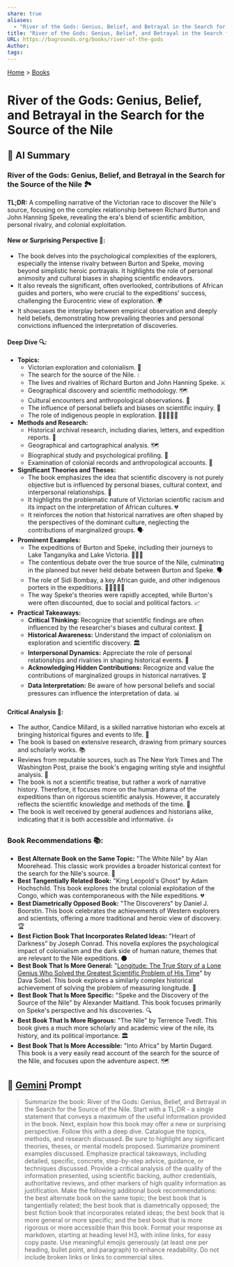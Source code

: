 ```yaml
---
share: true
aliases:
  - "River of the Gods: Genius, Belief, and Betrayal in the Search for the Source of the Nile"
title: "River of the Gods: Genius, Belief, and Betrayal in the Search for the Source of the Nile"
URL: https://bagrounds.org/books/river-of-the-gods
Author: 
tags: 
---
```

[Home](../index.md) > [Books](./index.md)  
# River of the Gods: Genius, Belief, and Betrayal in the Search for the Source of the Nile  
## 🤖 AI Summary  
### River of the Gods: Genius, Belief, and Betrayal in the Search for the Source of the Nile 🏞️  
  
**TL;DR:** A compelling narrative of the Victorian race to discover the Nile's source, focusing on the complex relationship between Richard Burton and John Hanning Speke, revealing the era's blend of scientific ambition, personal rivalry, and colonial exploitation.  
  
#### **New or Surprising Perspective 🧐:**  
* The book delves into the psychological complexities of the explorers, especially the intense rivalry between Burton and Speke, moving beyond simplistic heroic portrayals. It highlights the role of personal animosity and cultural biases in shaping scientific endeavors.  
* It also reveals the significant, often overlooked, contributions of African guides and porters, who were crucial to the expeditions' success, challenging the Eurocentric view of exploration. 🌍  
* It showcases the interplay between empirical observation and deeply held beliefs, demonstrating how prevailing theories and personal convictions influenced the interpretation of discoveries.  
  
#### **Deep Dive 🔍:**  
* **Topics:**  
    * Victorian exploration and colonialism. 🧭  
    * The search for the source of the Nile. 💧  
    * The lives and rivalries of Richard Burton and John Hanning Speke. ⚔️  
    * Geographical discovery and scientific methodology. 🗺️  
    * Cultural encounters and anthropological observations. 🤝  
    * The influence of personal beliefs and biases on scientific inquiry. 💭  
    * The role of indigenous people in exploration. 🧑🏾‍🤝‍🧑🏾  
* **Methods and Research:**  
    * Historical archival research, including diaries, letters, and expedition reports. 📜  
    * Geographical and cartographical analysis. 🗺️  
    * Biographical study and psychological profiling. 👤  
    * Examination of colonial records and anthropological accounts. 📝  
* **Significant Theories and Theses:**  
    * The book emphasizes the idea that scientific discovery is not purely objective but is influenced by personal biases, cultural context, and interpersonal relationships. 🤯  
    * It highlights the problematic nature of Victorian scientific racism and its impact on the interpretation of African cultures. 💔  
    * It reinforces the notion that historical narratives are often shaped by the perspectives of the dominant culture, neglecting the contributions of marginalized groups. 🗣️  
* **Prominent Examples:**  
    * The expeditions of Burton and Speke, including their journeys to Lake Tanganyika and Lake Victoria. 🚶‍♂️🚶  
    * The contentious debate over the true source of the Nile, culminating in the planned but never held debate between Burton and Speke. 🗣️  
    * The role of Sidi Bombay, a key African guide, and other indigenous porters in the expeditions. 🧑🏾‍🤝‍🧑🏾  
    * The way Speke's theories were rapidly accepted, while Burton's were often discounted, due to social and political factors. 📈  
* **Practical Takeaways:**  
    * **Critical Thinking:** Recognize that scientific findings are often influenced by the researcher's biases and cultural context. 🧐  
    * **Historical Awareness:** Understand the impact of colonialism on exploration and scientific discovery. 🏛️  
    * **Interpersonal Dynamics:** Appreciate the role of personal relationships and rivalries in shaping historical events. 🤝  
    * **Acknowledging Hidden Contributions:** Recognize and value the contributions of marginalized groups in historical narratives. 🎖️  
    * **Data Interpretation:** Be aware of how personal beliefs and social pressures can influence the interpretation of data. 📊  
  
#### **Critical Analysis 🧐:**  
* The author, Candice Millard, is a skilled narrative historian who excels at bringing historical figures and events to life. 📖  
* The book is based on extensive research, drawing from primary sources and scholarly works. 📚  
* Reviews from reputable sources, such as The New York Times and The Washington Post, praise the book's engaging writing style and insightful analysis. 📰  
* The book is not a scientific treatise, but rather a work of narrative history. Therefore, it focuses more on the human drama of the expeditions than on rigorous scientific analysis. However, it accurately reflects the scientific knowledge and methods of the time. 🔬  
* The book is well received by general audiences and historians alike, indicating that it is both accessible and informative. 👍  
  
### **Book Recommendations 📚:**  
* **Best Alternate Book on the Same Topic:** "The White Nile" by Alan Moorehead. This classic work provides a broader historical context for the search for the Nile's source. 📖  
* **Best Tangentially Related Book:** "King Leopold's Ghost" by Adam Hochschild. This book explores the brutal colonial exploitation of the Congo, which was contemporaneous with the Nile expeditions. 💔  
* **Best Diametrically Opposed Book:** "The Discoverers" by Daniel J. Boorstin. This book celebrates the achievements of Western explorers and scientists, offering a more traditional and heroic view of discovery. 🏆  
* **Best Fiction Book That Incorporates Related Ideas:** "Heart of Darkness" by Joseph Conrad. This novella explores the psychological impact of colonialism and the dark side of human nature, themes that are relevant to the Nile expeditions. 🌑  
* **Best Book That Is More General:** "[Longitude: The True Story of a Lone Genius Who Solved the Greatest Scientific Problem of His Time](./longitude.md)" by Dava Sobel. This book explores a similarly complex historical achievement of solving the problem of measuring longitude. 🧭  
* **Best Book That Is More Specific:** "Speke and the Discovery of the Source of the Nile" by Alexander Maitland. This book focuses primarily on Speke's perspective and his discoveries. 🔍  
* **Best Book That Is More Rigorous:** "The Nile" by Terrence Tvedt. This book gives a much more scholarly and academic view of the nile, its history, and its political importance. 🏛️  
* **Best Book That Is More Accessible:** "Into Africa" by Martin Dugard. This book is a very easily read account of the search for the source of the Nile, and focuses upon the adventure aspect. 🗺️  
  
## 💬 [Gemini](https://gemini.google.com) Prompt  
> Summarize the book: River of the Gods: Genius, Belief, and Betrayal in the Search for the Source of the Nile. Start with a TL;DR - a single statement that conveys a maximum of the useful information provided in the book. Next, explain how this book may offer a new or surprising perspective. Follow this with a deep dive. Catalogue the topics, methods, and research discussed. Be sure to highlight any significant theories, theses, or mental models proposed. Summarize prominent examples discussed. Emphasize practical takeaways, including detailed, specific, concrete, step-by-step advice, guidance, or techniques discussed. Provide a critical analysis of the quality of the information presented, using scientific backing, author credentials, authoritative reviews, and other markers of high quality information as justification. Make the following additional book recommendations: the best alternate book on the same topic; the best book that is tangentially related; the best book that is diametrically opposed; the best fiction book that incorporates related ideas; the best book that is more general or more specific; and the best book that is more rigorous or more accessible than this book. Format your response as markdown, starting at heading level H3, with inline links, for easy copy paste. Use meaningful emojis generously (at least one per heading, bullet point, and paragraph) to enhance readability. Do not include broken links or links to commercial sites.